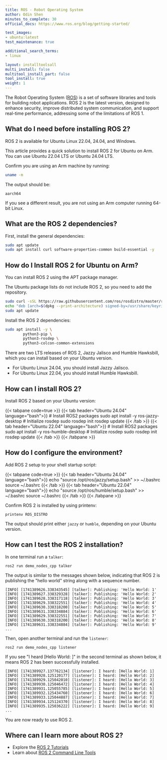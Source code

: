 ```yaml
---
title: ROS - Robot Operating System
author: Odin Shen
minutes_to_complete: 30
official_docs: https://www.ros.org/blog/getting-started/

test_images:
- ubuntu:latest
test_maintenance: true

additional_search_terms:
- linux

layout: installtoolsall
multi_install: false
multitool_install_part: false
tool_install: true
weight: 1
---
```


The Robot Operating System ([ROS](https://www.ros.org/)) is a set of software libraries and tools for building robot applications.
ROS 2 is the latest version, designed to enhance security, improve distributed system communication, and support real-time performance, addressing some of the limitations of ROS 1.

## What do I need before installing ROS 2?

ROS 2 is available for Ubuntu Linux 22.04, 24.04, and Windows.

This article provides a quick solution to install ROS 2 for Ubuntu on Arm. You can use Ubuntu 22.04 LTS or Ubuntu 24.04 LTS. 

Confirm you are using an Arm machine by running:

```bash
uname -m
```

The output should be:

```output
aarch64
```

If you see a different result, you are not using an Arm computer running 64-bit Linux.

## What are the ROS 2 dependencies?

First, install the general dependencies:

```bash
sudo apt update
sudo apt install curl software-properties-common build-essential -y
```

## How do I Install ROS 2 for Ubuntu on Arm?

You can install ROS 2 using the APT package manager.

The Ubuntu package lists do not include ROS 2, so you need to add the repository. 

```bash
sudo curl -sSL https://raw.githubusercontent.com/ros/rosdistro/master/ros.key -o /usr/share/keyrings/ros-archive-keyring.gpg
echo "deb [arch=$(dpkg --print-architecture) signed-by=/usr/share/keyrings/ros-archive-keyring.gpg] http://packages.ros.org/ros2/ubuntu $(lsb_release -cs) main" | sudo tee /etc/apt/sources.list.d/ros2.list > /dev/null
sudo apt update
```

Install the ROS 2 dependencies:

```bash
sudo apt install -y \
        python3-pip \
        python3-rosdep \
        python3-colcon-common-extensions
```

There are two LTS releases of ROS 2, Jazzy Jalisco and Humble Hawksbill, which you can install based on your Ubuntu version.

- For Ubuntu Linux 24.04, you should install Jazzy Jalisco.
- For Ubuntu Linux 22.04, you should install Humble Hawksbill.

## How can I install ROS 2?

Install ROS 2 based on your Ubuntu version:

{{< tabpane code=true >}}
  {{< tab header="Ubuntu 24.04" language="bash">}}
    # Install ROS2 packages
    sudo apt install -y ros-jazzy-desktop
    # Initialize rosdep
    sudo rosdep init
    rosdep update
  {{< /tab >}}
  {{< tab header="Ubuntu 22.04" language="bash">}}
    # Install ROS2 packages
    sudo apt install -y ros-humble-desktop
    # Initialize rosdep
    sudo rosdep init
    rosdep update
  {{< /tab >}}
{{< /tabpane >}}

## How do I configure the environment?

Add ROS 2 setup to your shell startup script:

{{< tabpane code=true >}}
  {{< tab header="Ubuntu 24.04" language="bash">}}
    echo "source /opt/ros/jazzy/setup.bash" >> ~/.bashrc
    source ~/.bashrc
  {{< /tab >}}
  {{< tab header="Ubuntu 22.04" language="bash">}}
    echo "source /opt/ros/humble/setup.bash" >> ~/.bashrc
    source ~/.bashrc
  {{< /tab >}}
{{< /tabpane >}}

Confirm ROS 2 is installed by using printenv:

```console
printenv ROS_DISTRO
```
The output should print either `jazzy` or `humble`, depending on your Ubuntu version.

## How can I test the ROS 2 installation? 

In one terminal run a `talker`:

```console
ros2 run demo_nodes_cpp talker
```

The output is similar to the messages shown below, indicating that ROS 2 is publishing the "hello world" string along with a sequence number.

```output
[INFO] [1741389626.338343545] [talker]: Publishing: 'Hello World: 1'
[INFO] [1741389627.338329328] [talker]: Publishing: 'Hello World: 2'
[INFO] [1741389628.338317118] [talker]: Publishing: 'Hello World: 3'
[INFO] [1741389629.338322551] [talker]: Publishing: 'Hello World: 4'
[INFO] [1741389630.338318200] [talker]: Publishing: 'Hello World: 5'
[INFO] [1741389631.338334884] [talker]: Publishing: 'Hello World: 6'
[INFO] [1741389629.338322551] [talker]: Publishing: 'Hello World: 7'
[INFO] [1741389630.338318200] [talker]: Publishing: 'Hello World: 8'
[INFO] [1741389631.338334884] [talker]: Publishing: 'Hello World: 9'
...
```


Then, open another terminal and run the `listener`:

```console
ros2 run demo_nodes_cpp listener
```

If you see "I heard [Hello World: ]" in the second terminal as shown below, it means ROS 2 has been successfully installed.

```output
[INFO] [1741389927.137762134] [listener]: I heard: [Hello World: 1]
[INFO] [1741389928.125120177] [listener]: I heard: [Hello World: 2]
[INFO] [1741389929.125042010] [listener]: I heard: [Hello World: 3]
[INFO] [1741389930.125046472] [listener]: I heard: [Hello World: 4]
[INFO] [1741389931.125055785] [listener]: I heard: [Hello World: 5]
[INFO] [1741389932.125434760] [listener]: I heard: [Hello World: 6]
[INFO] [1741389933.125044887] [listener]: I heard: [Hello World: 7]
[INFO] [1741389934.125124370] [listener]: I heard: [Hello World: 8]
[INFO] [1741389935.125036222] [listener]: I heard: [Hello World: 9]
...
```

You are now ready to use ROS 2.

## Where can I learn more about ROS 2?

- Explore the [ROS 2 Tutorials](https://docs.ros.org/en/jazzy/Tutorials.html)
- Learn about [ROS 2 Command Line Tools](https://docs.ros.org/en/jazzy/Concepts/About-Command-Line-Tools.html)

